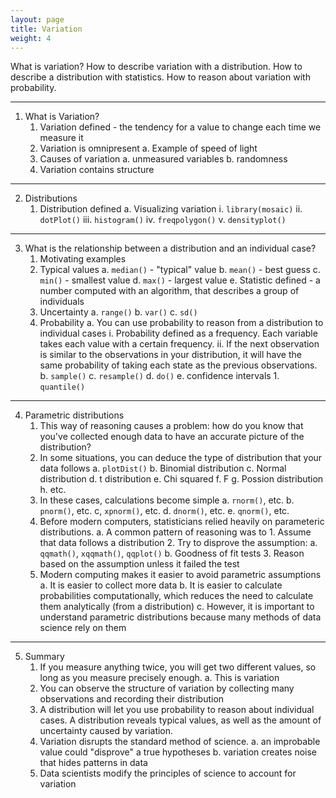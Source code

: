 ```yaml
---
layout: page
title: Variation
weight: 4
---
```


What is variation? How to describe variation with a distribution. How to describe a distribution with statistics. How to reason about variation with probability.

***

1. What is Variation?
    1. Variation defined - the tendency for a value to change each time we measure it
    2. Variation is omnipresent
        a. Example of speed of light
    3. Causes of variation
        a. unmeasured variables
        b. randomness
    4. Variation contains structure  
    
***
    
2. Distributions
    1. Distribution defined
        a. Visualizing variation
            i. `library(mosaic)`
            ii. `dotPlot()`
            iii. `histogram()`
            iv. `freqpolygon()`
            v. `densityplot()`
            
***

3. What is the relationship between a distribution and an individual case?
    1. Motivating examples
    2. Typical values
        a. `median()` - "typical" value
        b. `mean()` - best guess
        c. `min()` - smallest value
        d. `max()` - largest value
        e. Statistic defined - a number computed with an algorithm, that describes a group of individuals
    3. Uncertainty
        a. `range()`
        b. `var()`
        c. `sd()`
    4. Probability
        a. You can use probability to reason from a distribution to individual cases
            i. Probability defined as a frequency. Each variable takes each value with a certain frequency.
            ii. If the next observation is similar to the observations in your distribution, it will have the same probability of taking each state as the previous observations.
        b. `sample()`
        c. `resample()`
        d. `do()`
        e. confidence intervals
            1. `quantile()`

***

4. Parametric distributions
    1. This way of reasoning causes a problem: how do you know that you've collected enough data to have an accurate picture of the distribution?
    2. In some situations, you can deduce the type of distribution that your data follows
        a. `plotDist()`
        b. Binomial distribution
        c. Normal distribution
        d. t distribution
        e. Chi squared
        f. F
        g. Possion distribution
        h. etc.
    3. In these cases, calculations become simple
        a. `rnorm()`, etc.
        b. `pnorm()`, etc.
        c, `xpnorm()`, etc.
        d. `dnorm()`, etc.
        e. `qnorm()`, etc.
    4. Before modern computers, statisticians relied heavily on parameteric
distributions.
        a. A common pattern of reasoning was to 
            1. Assume that data follows a distribution
            2. Try to disprove the assumption:
                a. `qqmath()`, `xqqmath()`, `qqplot()`
                b. Goodness of fit tests
            3. Reason based on the assumption unless it failed the test
    5. Modern computing makes it easier to avoid parametric assumptions
        a. It is easier to collect more data
        b. It is easier to calculate probabilities computationally, which reduces the need to calculate them analytically (from a distribution)
        c. However, it is important to understand parametric distributions because many methods of data science rely on them

***

5. Summary
    1. If you measure anything twice, you will get two different values, so long as you measure precisely enough.
        a. This is variation
    2. You can observe the structure of variation by collecting many observations and recording their distribution
    3. A distribution will let you use probability to reason about individual cases. A distribution reveals typical values, as well as the amount of uncertainty caused by variation.
    4. Variation disrupts the standard method of science.
        a. an improbable value could "disprove" a true hypotheses
        b. variation creates noise that hides patterns in data
    5. Data scientists modify the principles of science to account for variation